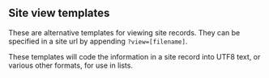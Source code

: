 Site view templates
-------------------

These are alternative templates for viewing site records. They can be
specified in a site url by appending `?view=[filename]`.

These templates will code the information in a site record into UTF8
text, or various other formats, for use in lists. 